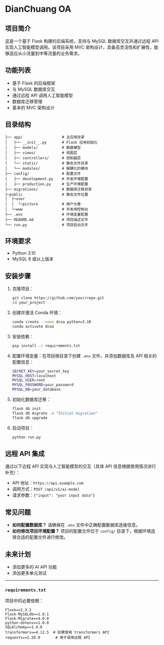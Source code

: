 # DianChuang OA

## 项目简介
这是一个基于 Flask 构建的后端系统，支持与 MySQL 数据库交互并通过远程 API 实现人工智能模型调用。该项目采用 MVC 架构设计，具备高灵活性和扩展性，能够适应从小流量到中等流量的业务需求。

## 功能列表
- 基于 Flask 的后端框架
- 与 MySQL 数据库交互
- 通过远程 API 调用人工智能模型
- 数据库迁移管理
- 基本的 MVC 架构设计

## 目录结构
```
├── app/                  # 主应用目录
│   ├── __init__.py       # Flask 应用初始化
│   ├── models/           # 数据模型
│   ├── views/            # 视图层
│   ├── controllers/      # 控制器层
│   └── static/           # 静态文件目录
│   └── modules/          # 解耦化的模块
├── config/               # 配置文件
│   ├── development.py    # 开发环境配置
│   ├── production.py     # 生产环境配置
├── migrations/           # 数据库迁移目录
├─public                  # 静态文件位置
│  ├─user
│  │  └─picture           # 用户头像
│  └─www                  # 开发用控制台
├── .env                  # 环境变量配置
├── README.md             # 项目描述文件
└── run.py                # 项目启动文件
```

## 环境要求
- Python 3.10
- MySQL 8 或以上版本

## 安装步骤

1. 克隆项目：
   ```bash
   git clone https://github.com/your/repo.git
   cd your_project
   ```

2. 创建并激活 Conda 环境：
   ```bash
   conda create --name dcoa python=3.10
   conda activate dcoa
   ```

3. 安装依赖：
   ```bash
   pip install -r requirements.txt
   ```

4. 配置环境变量：在项目根目录下创建 `.env` 文件，并添加数据库及 API 相关的配置信息：
   ```bash
   SECRET_KEY=your_secret_key
   MYSQL_HOST=localhost
   MYSQL_USER=root
   MYSQL_PASSWORD=your_password
   MYSQL_DB=your_database
   ```

5. 初始化数据库迁移：
   ```bash
   flask db init
   flask db migrate -m "Initial migration"
   flask db upgrade
   ```

6. 启动项目：
   ```bash
   python run.py
   ```

## 远程 API 集成
通过以下远程 API 实现与人工智能模型的交互（具体 API 信息根据使用情况进行补充）：
- API 地址：`https://api.example.com`
- 调用方式：`POST /api/v1/ai-model`
- 请求参数：`{"input": "your input data"}`

## 常见问题
- **如何配置数据库？** 请确保在 `.env` 文件中正确配置数据库连接信息。
- **如何修改项目环境配置？** 项目的配置文件位于 `config/` 目录下，根据环境选择合适的配置文件进行修改。

## 未来计划
- 添加更多的 AI API 功能
- 添加更多单元测试

---

###  `requirements.txt`

项目中的必要依赖：

```
Flask==2.3.2
Flask-MySQLdb==1.0.1
Flask-Migrate==4.0.0
python-dotenv==1.0.0
SQLAlchemy==1.4.0
transformers==4.12.5  # 如果使用 transformers API
requests==2.28.0       # 用于调用远程 API
```
